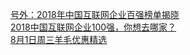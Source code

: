   
[号外：2018年中国互联网企业百强榜单揭晓](http://www.dianyue.me/archives/034/piy2qjr9d0kulmas/)  
[2018中国互联网企业100强，你想去哪家？](http://www.dianyue.me/archives/363/j92e8t49g6quov7e/)  
[8月1日周三羊毛优惠精选](http://www.dianyue.me/archives/851/1meneo8r1vd16thj/)